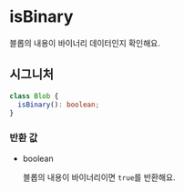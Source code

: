 # isBinary

블롭의 내용이 바이너리 데이터인지 확인해요.

## 시그니처

```ts
class Blob {
  isBinary(): boolean;
}
```

### 반환 값

<ul class="param-ul">
  <li class="param-li param-li-root">
    <span class="param-type">boolean</span>
    <br>
    <p class="param-description">블롭의 내용이 바이너리이면 <code>true</code>를 반환해요.</p>
  </li>
</ul>